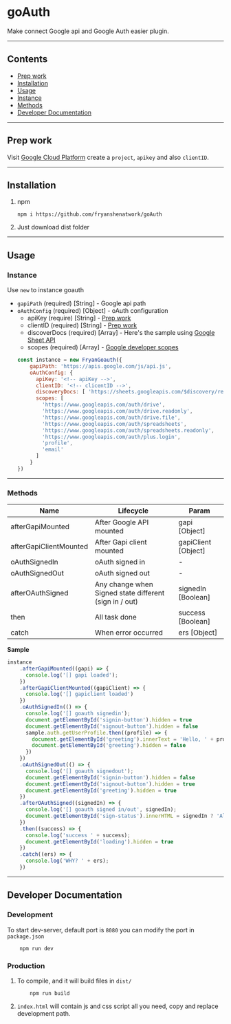 # goAuth
Make connect Google api and Google Auth easier plugin.


---


## Contents
- [Prep work](#prep-work)
- [Installation](#installation)
- [Usage](#usage)
 - [Instance](#instance)
 - [Methods](#methods)
- [Developer Documentation](#developer-documentation)


---


## Prep work
Visit [Google Cloud Platform](https://console.cloud.google.com/) create a `project`, `apikey` and also `clientID`.


---


## Installation
1. npm
    ```node
    npm i https://github.com/fryanshenatwork/goAuth
    ```
2. Just download dist folder


---


## Usage
### Instance
Use `new` to instance goauth

- `gapiPath` (required) [String] - Google api path
- `oAuthConfig` (required) [Object] - oAuth configuration
    -  apiKey (require) [String] - [Prep work](#prep-work)
    -  clientID (required) [String] - [Prep work](#prep-work)
    -  discoverDocs (required) [Array] - Here's the sample using [Google Sheet API](https://developers.google.com/sheets/api/reference/rest#discovery-document)
    -  scopes (required) [Array] - [Google developer scopes](https://developers.google.com/identity/protocols/oauth2/scopes)
    ```javascript
    const instance = new FryanGoauth({
        gapiPath: 'https://apis.google.com/js/api.js',
        oAuthConfig: {
          apiKey: '<!-- apiKey -->',
          clientID: '<!-- clicentID -->',
          discoveryDocs: [ 'https://sheets.googleapis.com/$discovery/rest?version=v4' ],
          scopes: [
            'https://www.googleapis.com/auth/drive',
            'https://www.googleapis.com/auth/drive.readonly',
            'https://www.googleapis.com/auth/drive.file',
            'https://www.googleapis.com/auth/spreadsheets',
            'https://www.googleapis.com/auth/spreadsheets.readonly',
            'https://www.googleapis.com/auth/plus.login',
            'profile',
            'email'
          ]
        }
    })
    ```
	

---


### Methods
| Name | Lifecycle | Param |
|---|---|---|
| afterGapiMounted       | After Google API mounted                               | gapi [Object]       |
| afterGapiClientMounted | After Gapi client mounted                              | gapiClient [Object] |
| oAuthSignedIn          | oAuth signed in                                        | -                   |
| oAuthSignedOut         | oAuth signed out                                       | -                   |
| afterOAuthSigned       | Any change when Signed state different (sign in / out) | signedIn [Boolean]  |
| then                   | All task done | success [Boolean]                      | -                   |
| catch                  | When error occurred | ers [Object]                     | -                   |

**Sample**
```javascript
instance
    .afterGapiMounted((gapi) => {
      console.log('[] gapi loaded');
    })
    .afterGapiClientMounted((gapiClient) => {
      console.log('[] gapiclient loaded')
    })
    .oAuthSignedIn(() => {
      console.log('[] goauth signedin');
      document.getElementById('signin-button').hidden = true
      document.getElementById('signout-button').hidden = false
      sample.auth.getUserProfile.then((profile) => {
        document.getElementById('greeting').innerText = 'Hello, ' + profile.name
        document.getElementById('greeting').hidden = false
      })
    })
    .oAuthSignedOut(() => {
      console.log('[] goauth signedout');
      document.getElementById('signin-button').hidden = false
      document.getElementById('signout-button').hidden = true
      document.getElementById('greeting').hidden = true
    })
    .afterOAuthSigned((signedIn) => {
      console.log('[] goauth signed in/out', signedIn);
      document.getElementById('sign-status').innerHTML = signedIn ? 'Already log in' : 'Please log in'
    })
    .then((success) => {
      console.log('success ' + success);
      document.getElementById('loading').hidden = true
    })
    .catch((ers) => {
      console.log('WHY? ' + ers);
    })
```


---


## Developer Documentation
### Development
To start dev-server, default port is `8080` you can modify the port in `package.json`
```node
    npm run dev
```
### Production
1. To compile, and it will build files in `dist/`
    ```node
        npm run build
    ``` 
2. `index.html` will contain js and css script all you need, copy and replace development path.